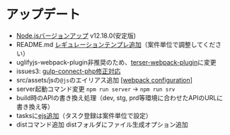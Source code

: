 
# アップデート
- <a href="https://nodejs.org/ja/">Node.jsバージョンアップ</a> v12.18.0(安定版)
- README.md <a href="https://github.com/1-10/web-starter-kit/blob/v2020/README.md">レギュレーションテンプレ追加</a>（案件単位で調整してください）
- uglifyjs-webpack-plugin非推奨のため、<a href="https://webpack.js.org/plugins/terser-webpack-plugin/">terser-webpack-plugin</a>に変更
- issues3: <a href="https://github.com/1-10/web-starter-kit/issues/3">gulp-connect-php修正対応</a>
- src/assets/jsの`@js`のエイリアス追加 <a href="https://webpack.js.org/configuration/resolve/#resolvealias">[webpack configuration]</a>
- server起動コマンド変更 `npm run server` → `npm run srv`
- build時のAPIの書き換え処理（dev, stg, prd等環境に合わせたAPIのURLに書き換え等）
- tasksに<a href="https://github.com/1-10/web-starter-kit/blob/v2020/gulpfile.babel.js/tasks/ejs.js">ejs追加</a>（タスク登録は案件単位で設定）
- distコマンド追加 distフォルダにファイル生成オプション追加
